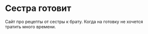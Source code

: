 # Сестра готовит

Сайт про рецепты от сестры к брату. Когда на готовку не хочется тратить много времени.
